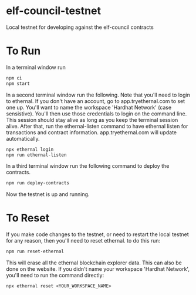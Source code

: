 # elf-council-testnet

Local testnet for developing against the elf-council contracts

# To Run

In a terminal window run

```bash
npm ci
npm start
```

In a second terminal window run the following.  Note that you'll need to login to ethernal.  If you
don't have an account, go to app.tryethernal.com to set one up.  You'll want to name the workspace
'Hardhat Network' (case sensistive).  You'll then use those credentials to login on the command
line.  This session should stay alive as long as you keep the terminal session alive.  After that,
run the ethernal-listen command to have ethernal listen for transactions and contract information.
app.tryethernal.com will update automatically.

```bash
npx ethernal login
npm run ethernal-listen
```

In a third terminal window run the following command to deploy the contracts.

```bash
npm run deploy-contracts
```

Now the testnet is up and running.

# To Reset

If you make code changes to the testnet, or need to restart the local testnet for any reason, then
you'll need to reset ethernal.  to do this run:

```bash
npm run reset-ethernal
```

This will erase all the ethernal blockchain explorer data.  This can also be done on the website.
If you didn't name your workspace 'Hardhat Network', you'll need to run the command directly:
```
npx ethernal reset <YOUR_WORKSPACE_NAME>
```